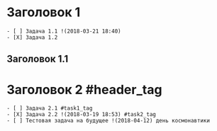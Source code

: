 # Заголовок 1
	- [ ] Задача 1.1 !(2018-03-21 18:40)
	- [X] Задача 1.2
## Заголовок 1.1
# Заголовок 2 #header_tag
	- [ ] Задача 2.1 #task1_tag
	- [X] Задача 2.2 !(2018-03-19 18:53) #task2_tag
    - [ ] Тестовая задача на будущее !(2018-04-12) день космонавтики
# 


